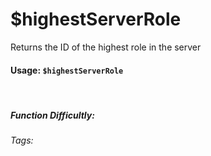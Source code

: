 # $highestServerRole
Returns the ID of the highest role in the server

#### Usage: `$highestServerRole`
<br/>

##### Function Difficultly: <Badge type="tip" text="Easy" vertical="middle" /> 
###### Tags: <Badge type="tip" text="highest" vertical="middle" /> <Badge type="tip" text="server" vertical="middle" /> <Badge type="tip" text="role" vertical="middle" />
